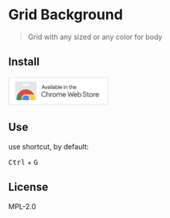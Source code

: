 # Grid Background

> Grid with any sized or any color for body

## Install

<a alt="chrome webstore" href="https://chrome.google.com/webstore/detail/kncppeginfiiolkcjgjplepdncccoigo"><img alt="install on chrome" width="200px" src="chrome.png"></a>

## Use

use shortcut, by default:

<kbd>Ctrl</kbd> + <kbd>G</kbd>

## License

MPL-2.0
